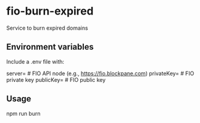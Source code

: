 # fio-burn-expired
Service to burn expired domains

## Environment variables

Include a .env file with:

server=          # FIO API node (e.g., https://fio.blockpane.com)
privateKey=      # FIO private key
publicKey=       # FIO public key

## Usage

npm run burn